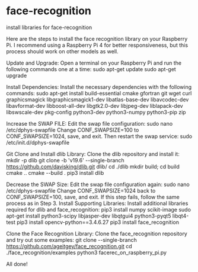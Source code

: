 # face-recognition
install libraries for face-recognition

Here are the steps to install the face recognition library on your Raspberry Pi. I recommend using a Raspberry Pi 4 for better responsiveness, but this process should work on other models as well.

Update and Upgrade: Open a terminal on your Raspberry Pi and run the following commands one at a time:
sudo apt-get update
sudo apt-get upgrade

Install Dependencies: Install the necessary dependencies with the following commands:
sudo apt-get install build-essential cmake gfortran git wget curl graphicsmagick libgraphicsmagick1-dev libatlas-base-dev libavcodec-dev libavformat-dev libboost-all-dev libgtk2.0-dev libjpeg-dev liblapack-dev libswscale-dev pkg-config python3-dev python3-numpy python3-pip zip

Increase the SWAP FILE: Edit the swap file configuration:
sudo nano /etc/dphys-swapfile
Change CONF_SWAPSIZE=100 to CONF_SWAPSIZE=1024, save, and exit. Then restart the swap service:
sudo /etc/init.d/dphys-swapfile

Git Clone and Install dlib Library: Clone the dlib repository and install it:
mkdir -p dlib
git clone -b 'v19.6' --single-branch https://github.com/davisking/dlib.git dlib/
cd ./dlib
mkdir build; cd build
cmake ..
cmake --build .
pip3 install dlib

Decrease the SWAP Size: Edit the swap file configuration again:
sudo nano /etc/dphys-swapfile
Change CONF_SWAPSIZE=1024 back to CONF_SWAPSIZE=100, save, and exit. If this step fails, follow the same process as in Step 3.
Install Supporting Libraries: Install additional libraries required for dlib and face_recognition:
pip3 install numpy scikit-image
sudo apt-get install python3-scipy libjasper-dev libqtgui4 python3-pyqt5 libqt4-test
pip3 install opencv-python==3.4.6.27
pip3 install face_recognition

Clone the Face Recognition Library: Clone the face_recognition repository and try out some examples:
git clone --single-branch https://github.com/ageitgey/face_recognition.git
cd ./face_recognition/examples
python3 facerec_on_raspberry_pi.py

All done!
